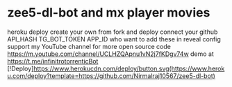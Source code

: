 # zee5-dl-bot and mx player movies
heroku deploy create your own from fork and deploy connect your github
API_HASH
TG_BOT_TOKEN
APP_ID
who want to add these in reveal config
support my YouTube channel for more open source code 
https://m.youtube.com/channel/UCLHZQApnu1vN2j7fKDgv74w
demo at https://t.me/infinitrotorrenticBot
[!Deploy]https://www.herokucdn.com/deploy/button.svg(https://www.heroku.com/deploy?template=https://github.com/Nirmalraj10567/zee5-dl-bot)
